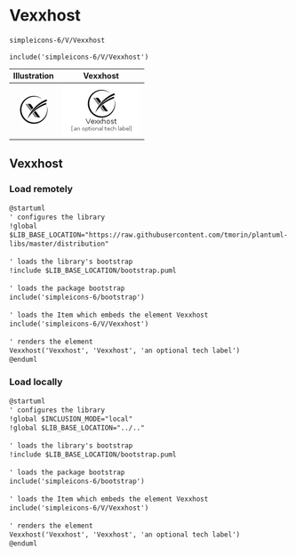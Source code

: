 # Vexxhost


```text
simpleicons-6/V/Vexxhost
```

```text
include('simpleicons-6/V/Vexxhost')
```



| Illustration | Vexxhost |
| :---: | :---: |
| ![illustration for Illustration](../../simpleicons-6/V/Vexxhost.png) | ![illustration for Vexxhost](../../simpleicons-6/V/Vexxhost.Local.png) |




## Vexxhost

### Load remotely
```plantuml
@startuml
' configures the library
!global $LIB_BASE_LOCATION="https://raw.githubusercontent.com/tmorin/plantuml-libs/master/distribution"

' loads the library's bootstrap
!include $LIB_BASE_LOCATION/bootstrap.puml

' loads the package bootstrap
include('simpleicons-6/bootstrap')

' loads the Item which embeds the element Vexxhost
include('simpleicons-6/V/Vexxhost')

' renders the element
Vexxhost('Vexxhost', 'Vexxhost', 'an optional tech label')
@enduml
```

### Load locally
```plantuml
@startuml
' configures the library
!global $INCLUSION_MODE="local"
!global $LIB_BASE_LOCATION="../.."

' loads the library's bootstrap
!include $LIB_BASE_LOCATION/bootstrap.puml

' loads the package bootstrap
include('simpleicons-6/bootstrap')

' loads the Item which embeds the element Vexxhost
include('simpleicons-6/V/Vexxhost')

' renders the element
Vexxhost('Vexxhost', 'Vexxhost', 'an optional tech label')
@enduml
```

